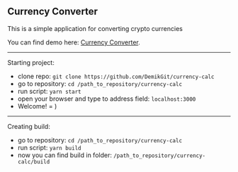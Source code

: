 
Currency Converter
---
This is a simple application for converting crypto currencies

You can find demo here: [Currency Converter](demikgit.github.io "Demo").

---

Starting project:
  - clone repo: `git clone https://github.com/DemikGit/currency-calc`
  - go to repository: `cd /path_to_repository/currency-calc`
  - run script: `yarn start`
  - open your browser and type to address field: `localhost:3000`
  - Welcome! = )

---

Creating build:
  - go to repository: `cd /path_to_repository/currency-calc`
  - run script: `yarn build`
  - now you can find build in folder: `/path_to_repository/currency-calc/build`

